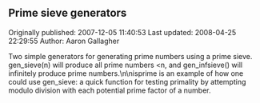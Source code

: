 ## Prime sieve generators 
Originally published: 2007-12-05 11:40:53 
Last updated: 2008-04-25 22:29:55 
Author: Aaron Gallagher 
 
Two simple generators for generating prime numbers using a prime sieve. gen_sieve(n) will produce all prime numbers <n, and gen_infsieve() will infinitely produce prime numbers.\n\nisprime is an example of how one could use gen_sieve: a quick function for testing primality by attempting modulo division with each potential prime factor of a number.